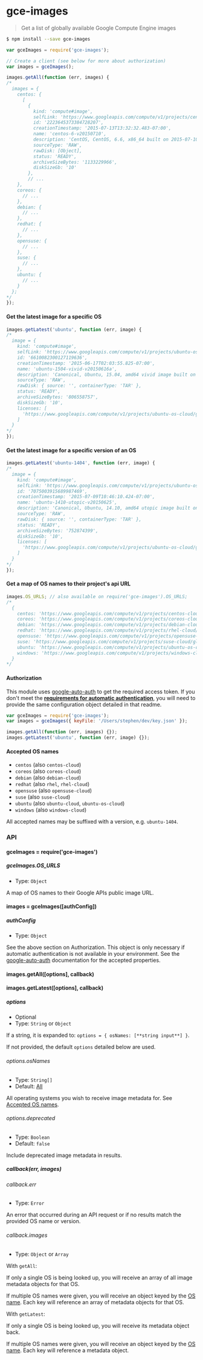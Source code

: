 # gce-images
> Get a list of globally available Google Compute Engine images

```sh
$ npm install --save gce-images
```
```js
var gceImages = require('gce-images');

// Create a client (see below for more about authorization)
var images = gceImages();

images.getAll(function (err, images) {
/*
  images = {
    centos: {
      [
        {
          kind: 'compute#image',
          selfLink: 'https://www.googleapis.com/compute/v1/projects/centos-cloud/global/images/centos-6-v20150710',
          id: '2223645373384728207',
          creationTimestamp: '2015-07-13T13:32:32.483-07:00',
          name: 'centos-6-v20150710',
          description: 'CentOS, CentOS, 6.6, x86_64 built on 2015-07-10',
          sourceType: 'RAW',
          rawDisk: [Object],
          status: 'READY',
          archiveSizeBytes: '1133229966',
          diskSizeGb: '10'
        },
        // ...
    },
    coreos: {
      // ...
    },
    debian: {
      // ...
    },
    redhat: {
      // ...
    },
    opensuse: {
      // ...
    },
    suse: {
      // ...
    },
    ubuntu: {
      // ...
    }
  };
*/
});
```

#### Get the latest image for a specific OS

```js
images.getLatest('ubuntu', function (err, image) {
/*
  image = {
    kind: 'compute#image',
    selfLink: 'https://www.googleapis.com/compute/v1/projects/ubuntu-os-cloud/global/images/ubuntu-1504-vivid-v20150616a',
    id: '6610082300127119636',
    creationTimestamp: '2015-06-17T02:03:55.825-07:00',
    name: 'ubuntu-1504-vivid-v20150616a',
    description: 'Canonical, Ubuntu, 15.04, amd64 vivid image built on 2015-06-16',
    sourceType: 'RAW',
    rawDisk: { source: '', containerType: 'TAR' },
    status: 'READY',
    archiveSizeBytes: '806558757',
    diskSizeGb: '10',
    licenses: [
      'https://www.googleapis.com/compute/v1/projects/ubuntu-os-cloud/global/licenses/ubuntu-1504-vivid'
    ]
  }
*/
});
```

#### Get the latest image for a specific version of an OS

```js
images.getLatest('ubuntu-1404', function (err, image) {
/*
  image = {
    kind: 'compute#image',
    selfLink: 'https://www.googleapis.com/compute/v1/projects/ubuntu-os-cloud/global/images/ubuntu-1410-utopic-v20150625',
    id: '7075003915689987469',
    creationTimestamp: '2015-07-09T10:46:10.424-07:00',
    name: 'ubuntu-1410-utopic-v20150625',
    description: 'Canonical, Ubuntu, 14.10, amd64 utopic image built on 2015-06-25',
    sourceType: 'RAW',
    rawDisk: { source: '', containerType: 'TAR' },
    status: 'READY',
    archiveSizeBytes: '752874399',
    diskSizeGb: '10',
    licenses: [
      'https://www.googleapis.com/compute/v1/projects/ubuntu-os-cloud/global/licenses/ubuntu-1410-utopic'
    ]
  }
*/
});
```

#### Get a map of OS names to their project's api URL

```js
images.OS_URLS; // also available on require('gce-images').OS_URLS;
/*
  {
    centos: 'https://www.googleapis.com/compute/v1/projects/centos-cloud/global/images',
    coreos: 'https://www.googleapis.com/compute/v1/projects/coreos-cloud/global/images',
    debian: 'https://www.googleapis.com/compute/v1/projects/debian-cloud/global/images',
    redhat: 'https://www.googleapis.com/compute/v1/projects/rhel-cloud/global/images',
    opensuse: 'https://www.googleapis.com/compute/v1/projects/opensuse-cloud/global/images',
    suse: 'https://www.googleapis.com/compute/v1/projects/suse-cloud/global/images',
    ubuntu: 'https://www.googleapis.com/compute/v1/projects/ubuntu-os-cloud/global/images',
    windows: 'https://www.googleapis.com/compute/v1/projects/windows-cloud/global/images'
  }
*/
```

#### Authorization

This module uses [google-auto-auth](https://github.com/stephenplusplus/google-auto-auth) to get the required access token. If you don't meet the **[requirements for automatic authentication](https://github.com/stephenplusplus/google-auto-auth#automatic-if)**, you will need to provide the same configuration object detailed in that readme.

```js
var gceImages = require('gce-images');
var images = gceImages({ keyFile: '/Users/stephen/dev/key.json' });

images.getAll(function (err, images) {});
images.getLatest('ubuntu', function (err, image) {});
```

<a name="os-names"></a>
#### Accepted OS names

- `centos` (also `centos-cloud`)
- `coreos` (also `coreos-cloud`)
- `debian` (also `debian-cloud`)
- `redhat` (also `rhel`, `rhel-cloud`)
- `opensuse` (also `opensuse-cloud`)
- `suse` (also `suse-cloud`)
- `ubuntu` (also `ubuntu-cloud`, `ubuntu-os-cloud`)
- `windows` (also `windows-cloud`)

All accepted names may be suffixed with a version, e.g. `ubuntu-1404`.

### API

#### gceImages = require('gce-images')

##### gceImages.OS_URLS

- Type: `Object`

A map of OS names to their Google APIs public image URL.

#### images = gceImages([authConfig])

##### authConfig

- Type: `Object`

See the above section on Authorization. This object is only necessary if automatic authentication is not available in your environment. See the [google-auto-auth](https://github.com/stephenplusplus/google-auto-auth) documentation for the accepted properties.

#### images.getAll([options], callback)
#### images.getLatest([options], callback)

##### options

- Optional
- Type: `String` or `Object`

If a string, it is expanded to: `options = { osNames: [**string input**] }`.

If not provided, the default `options` detailed below are used.

###### options.osNames

- Type: `String[]`
- Default: [All](#os-names)

All operating systems you wish to receive image metadata for. See [Accepted OS names](#os-names).

###### options.deprecated

- Type: `Boolean`
- Default: `false`

Include deprecated image metadata in results.

##### callback(err, images)

###### callback.err

- Type: `Error`

An error that occurred during an API request or if no results match the provided OS name or version.

###### callback.images

- Type: `Object` or `Array`

With `getAll`:

If only a single OS is being looked up, you will receive an array of all image metadata objects for that OS.

If multiple OS names were given, you will receive an object keyed by the [OS name](#os-names). Each key will reference an array of metadata objects for that OS.

With `getLatest`:

If only a single OS is being looked up, you will receive its metadata object back.

If multiple OS names were given, you will receive an object keyed by the [OS name](#os-names). Each key will reference a metadata object.
